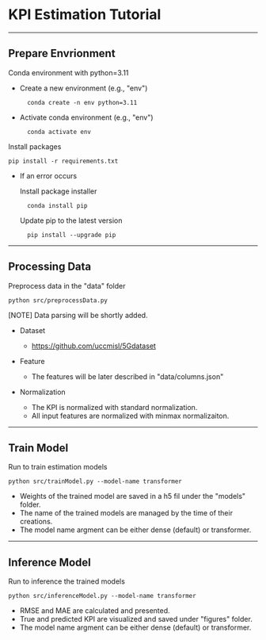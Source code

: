 # KPI Estimation Tutorial

---
## Prepare Envrionment

Conda environment with python=3.11

* Create a new environment (e.g., "env")

        conda create -n env python=3.11

* Activate conda environment (e.g., "env")

        conda activate env




Install packages

    pip install -r requirements.txt

* If an error occurs

    Install package installer

        conda install pip

    Update pip to the latest version

        pip install --upgrade pip

---
## Processing Data
Preprocess data in the "data" folder

    python src/preprocessData.py

[NOTE] Data parsing will be shortly added.

- Dataset
    - https://github.com/uccmisl/5Gdataset

- Feature
    - The features will be later described in "data/columns.json"

- Normalization
    - The KPI is normalized with standard normalization.
    - All input features are normalized with minmax normalizaiton.


---
## Train Model
Run to train estimation models 

    python src/trainModel.py --model-name transformer

- Weights of the trained model are saved in a h5 fil under the "models" folder.
- The name of the trained models are managed by the time of their creations.
- The model name argment can be either dense (default) or transformer.

---
## Inference Model
Run to inference the trained models


    python src/inferenceModel.py --model-name transformer

- RMSE and MAE are calculated and presented.
- True and predicted KPI are visualized and saved under "figures" folder.
- The model name argment can be either dense (default) or transformer.





